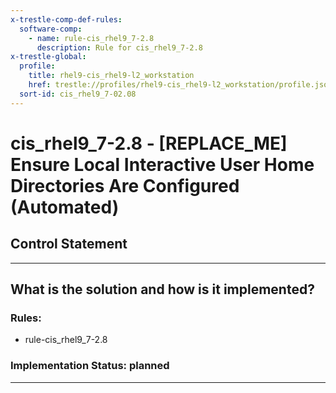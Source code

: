 ```yaml
---
x-trestle-comp-def-rules:
  software-comp:
    - name: rule-cis_rhel9_7-2.8
      description: Rule for cis_rhel9_7-2.8
x-trestle-global:
  profile:
    title: rhel9-cis_rhel9-l2_workstation
    href: trestle://profiles/rhel9-cis_rhel9-l2_workstation/profile.json
  sort-id: cis_rhel9_7-02.08
---
```


# cis_rhel9_7-2.8 - \[REPLACE_ME\] Ensure Local Interactive User Home Directories Are Configured (Automated)

## Control Statement

______________________________________________________________________

## What is the solution and how is it implemented?

<!-- For implementation status enter one of: implemented, partial, planned, alternative, not-applicable -->

<!-- Note that the list of rules under ### Rules: is read-only and changes will not be captured after assembly to JSON -->

<!-- Add control implementation description here for control: cis_rhel9_7-2.8 -->

### Rules:

  - rule-cis_rhel9_7-2.8

### Implementation Status: planned

______________________________________________________________________
